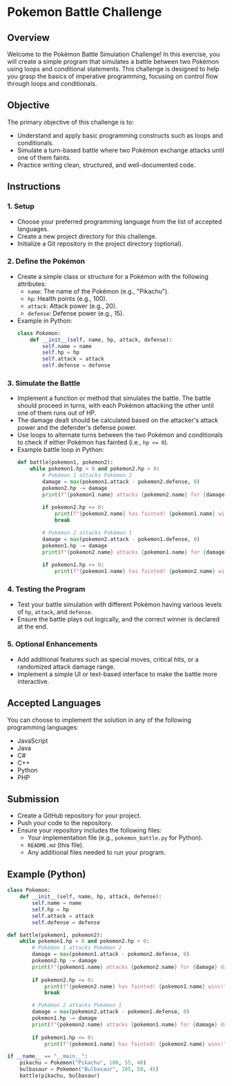 # Pokemon Battle Challenge

## Overview
Welcome to the Pokémon Battle Simulation Challenge! In this exercise, you will create a simple program that simulates a battle between two Pokémon using loops and conditional statements. This challenge is designed to help you grasp the basics of imperative programming, focusing on control flow through loops and conditionals.

## Objective
The primary objective of this challenge is to:
- Understand and apply basic programming constructs such as loops and conditionals.
- Simulate a turn-based battle where two Pokémon exchange attacks until one of them faints.
- Practice writing clean, structured, and well-documented code.

## Instructions
### 1. **Setup**
   - Choose your preferred programming language from the list of accepted languages.
   - Create a new project directory for this challenge.
   - Initialize a Git repository in the project directory (optional).

### 2. **Define the Pokémon**
   - Create a simple class or structure for a Pokémon with the following attributes:
     - `name`: The name of the Pokémon (e.g., "Pikachu").
     - `hp`: Health points (e.g., 100).
     - `attack`: Attack power (e.g., 20).
     - `defense`: Defense power (e.g., 15).
   - Example in Python:
     ```python
     class Pokemon:
         def __init__(self, name, hp, attack, defense):
             self.name = name
             self.hp = hp
             self.attack = attack
             self.defense = defense
     ```

### 3. **Simulate the Battle**
   - Implement a function or method that simulates the battle. The battle should proceed in turns, with each Pokémon attacking the other until one of them runs out of HP.
   - The damage dealt should be calculated based on the attacker's attack power and the defender's defense power.
   - Use loops to alternate turns between the two Pokémon and conditionals to check if either Pokémon has fainted (i.e., `hp <= 0`).
   - Example battle loop in Python:
     ```python
     def battle(pokemon1, pokemon2):
         while pokemon1.hp > 0 and pokemon2.hp > 0:
             # Pokémon 1 attacks Pokémon 2
             damage = max(pokemon1.attack - pokemon2.defense, 0)
             pokemon2.hp -= damage
             print(f"{pokemon1.name} attacks {pokemon2.name} for {damage} damage. {pokemon2.name} has {pokemon2.hp} HP left.")
             
             if pokemon2.hp <= 0:
                 print(f"{pokemon2.name} has fainted! {pokemon1.name} wins!")
                 break

             # Pokémon 2 attacks Pokémon 1
             damage = max(pokemon2.attack - pokemon1.defense, 0)
             pokemon1.hp -= damage
             print(f"{pokemon2.name} attacks {pokemon1.name} for {damage} damage. {pokemon1.name} has {pokemon1.hp} HP left.")
             
             if pokemon1.hp <= 0:
                 print(f"{pokemon1.name} has fainted! {pokemon2.name} wins!")
     ```

### 4. **Testing the Program**
   - Test your battle simulation with different Pokémon having various levels of `hp`, `attack`, and `defense`.
   - Ensure the battle plays out logically, and the correct winner is declared at the end.

### 5. **Optional Enhancements**
   - Add additional features such as special moves, critical hits, or a randomized attack damage range.
   - Implement a simple UI or text-based interface to make the battle more interactive.

## Accepted Languages
You can choose to implement the solution in any of the following programming languages:
- JavaScript
- Java
- C#
- C++
- Python
- PHP

## Submission
- Create a GitHub repository for your project.
- Push your code to the repository.
- Ensure your repository includes the following files:
  - Your implementation file (e.g., `pokemon_battle.py` for Python).
  - `README.md` (this file).
  - Any additional files needed to run your program.

## Example (Python)
```python
class Pokemon:
    def __init__(self, name, hp, attack, defense):
        self.name = name
        self.hp = hp
        self.attack = attack
        self.defense = defense

def battle(pokemon1, pokemon2):
    while pokemon1.hp > 0 and pokemon2.hp > 0:
        # Pokémon 1 attacks Pokémon 2
        damage = max(pokemon1.attack - pokemon2.defense, 0)
        pokemon2.hp -= damage
        print(f"{pokemon1.name} attacks {pokemon2.name} for {damage} damage. {pokemon2.name} has {pokemon2.hp} HP left.")
        
        if pokemon2.hp <= 0:
            print(f"{pokemon2.name} has fainted! {pokemon1.name} wins!")
            break

        # Pokémon 2 attacks Pokémon 1
        damage = max(pokemon2.attack - pokemon1.defense, 0)
        pokemon1.hp -= damage
        print(f"{pokemon2.name} attacks {pokemon1.name} for {damage} damage. {pokemon1.name} has {pokemon1.hp} HP left.")
        
        if pokemon1.hp <= 0:
            print(f"{pokemon1.name} has fainted! {pokemon2.name} wins!")

if __name__ == "__main__":
    pikachu = Pokemon("Pikachu", 100, 55, 40)
    bulbasaur = Pokemon("Bulbasaur", 105, 50, 45)
    battle(pikachu, bulbasaur)

